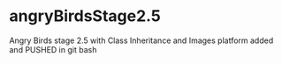 # angryBirdsStage2.5
Angry Birds stage 2.5 with Class Inheritance and Images
platform added and PUSHED in git bash
